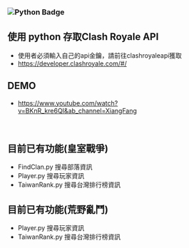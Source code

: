 ### ![Python Badge](https://img.shields.io/badge/Python-3776AB?logo=python&logoColor=fff&style=for-the-badge) 

## 使用 python 存取Clash Royale API 
- 使用者必須輸入自己的api金鑰，請前往clashroyaleapi獲取
- https://developer.clashroyale.com/#/
## DEMO
- https://www.youtube.com/watch?v=BKnR_kre6QI&ab_channel=XiangFang
<br>

## 目前已有功能(皇室戰爭)
- FindClan.py 搜尋部落資訊
- Player.py   搜尋玩家資訊
- TaiwanRank.py  搜尋台灣排行榜資訊

## 目前已有功能(荒野亂鬥)
- Player.py   搜尋玩家資訊
- TaiwanRank.py  搜尋台灣排行榜資訊
